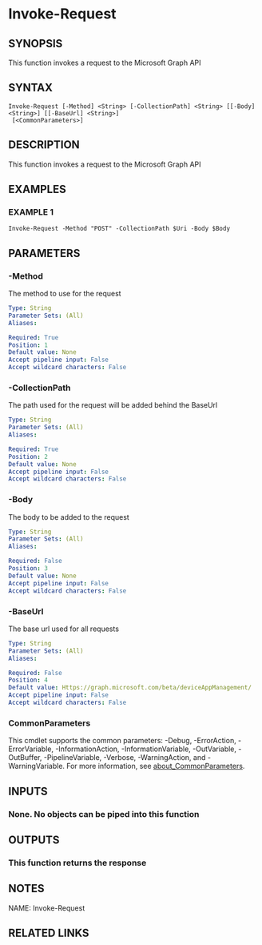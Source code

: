 # Invoke-Request

## SYNOPSIS
This function invokes a request to the Microsoft Graph API

## SYNTAX

```
Invoke-Request [-Method] <String> [-CollectionPath] <String> [[-Body] <String>] [[-BaseUrl] <String>]
 [<CommonParameters>]
```

## DESCRIPTION
This function invokes a request to the Microsoft Graph API

## EXAMPLES

### EXAMPLE 1
```
Invoke-Request -Method "POST" -CollectionPath $Uri -Body $Body
```

## PARAMETERS

### -Method
The method to use for the request

```yaml
Type: String
Parameter Sets: (All)
Aliases:

Required: True
Position: 1
Default value: None
Accept pipeline input: False
Accept wildcard characters: False
```

### -CollectionPath
The path used for the request will be added behind the BaseUrl

```yaml
Type: String
Parameter Sets: (All)
Aliases:

Required: True
Position: 2
Default value: None
Accept pipeline input: False
Accept wildcard characters: False
```

### -Body
The body to be added to the request

```yaml
Type: String
Parameter Sets: (All)
Aliases:

Required: False
Position: 3
Default value: None
Accept pipeline input: False
Accept wildcard characters: False
```

### -BaseUrl
The base url used for all requests

```yaml
Type: String
Parameter Sets: (All)
Aliases:

Required: False
Position: 4
Default value: Https://graph.microsoft.com/beta/deviceAppManagement/
Accept pipeline input: False
Accept wildcard characters: False
```

### CommonParameters
This cmdlet supports the common parameters: -Debug, -ErrorAction, -ErrorVariable, -InformationAction, -InformationVariable, -OutVariable, -OutBuffer, -PipelineVariable, -Verbose, -WarningAction, and -WarningVariable. For more information, see [about_CommonParameters](http://go.microsoft.com/fwlink/?LinkID=113216).

## INPUTS

### None. No objects can be piped into this function
## OUTPUTS

### This function returns the response
## NOTES
NAME: Invoke-Request

## RELATED LINKS
